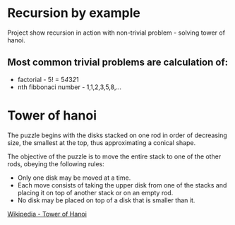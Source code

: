 # Recursion by example

Project show recursion in action with non-trivial problem - solving tower of hanoi.

## Most common trivial problems are calculation of:
- factorial - 5! = 5*4*3*2*1
- nth fibbonaci number - 1,1,2,3,5,8,...

# Tower of hanoi
The puzzle begins with the disks stacked on one rod in order of decreasing size, 
the smallest at the top, thus approximating a conical shape. 

The objective of the puzzle is to move the entire stack to one of the other rods, obeying the following rules:

- Only one disk may be moved at a time.
- Each move consists of taking the upper disk from one of the stacks and placing it on top of another stack or on an empty rod.
- No disk may be placed on top of a disk that is smaller than it.

[Wikipedia - Tower of Hanoi](https://en.wikipedia.org/wiki/Tower_of_Hanoi) 

 
